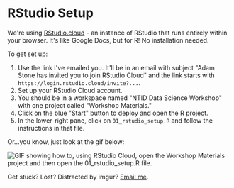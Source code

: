 # RStudio Setup

We're using [RStudio.cloud](https://rstudio.cloud/) - an instance of RStudio that runs entirely within your browser. It's like Google Docs, but for R! No installation needed.

To get set up:
1. Use the link I've emailed you. It'll be in an email with subject "Adam Stone has invited you to join RStudio Cloud" and the link starts with `https://login.rstudio.cloud/invite?...`. 
2. Set up your RStudio Cloud account. 
3. You should be in a workspace named "NTID Data Science Workshop" with one project called "Workshop Materials." 
4. Click on the blue "Start" button to deploy and open the R project.
5. In the lower-right pane, click on `01_rstudio_setup.R` and follow the instructions in that file.

Or...you know, just look at the gif below: 

![GIF showing how to, using RStudio Cloud, open the Workshop Materials project and then open the 01_rstudio_setup.R file.](images/rstudio_project.gif)

Get stuck? Lost? Distracted by imgur? [Email me](mailto:adamstone@gmail.com).